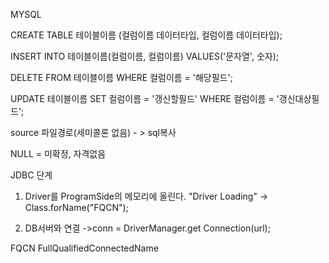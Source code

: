 MYSQL

CREATE TABLE 테이블이름 (컬럼이름 데이터타입,
		           컬럼이름 데이터타입);

INSERT INTO 테이블이름(컬럼이름, 컬럼이름) VALUES('문자열', 숫자);

DELETE FROM 테이블이름 WHERE 컬럼이름 = '해당필드';

UPDATE 테이블이름 SET 컬럼이름 = '갱신할필드' WHERE 컬럼이름 = '갱신대상필드';

source 파일경로(세미콜론 없음)  - > sql복사

NULL = 미확정, 자격없음

JDBC 단계
1. Driver를 ProgramSide의 메모리에 올린다. "Driver Loading" -> Class.forName("FQCN");

2. DB서버와 연결 ->conn = DriverManager.get Connection(url);

FQCN
FullQualifiedConnectedName
